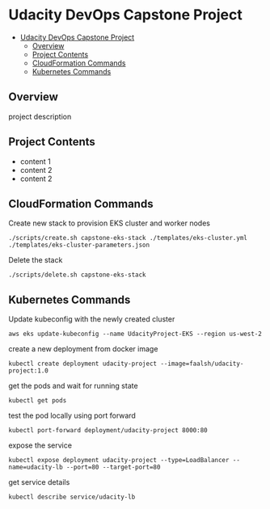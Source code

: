 # Udacity DevOps Capstone Project

- [Udacity DevOps Capstone Project](#udacity-devops-capstone-project)
  - [Overview](#overview)
  - [Project Contents](#project-contents)
  - [CloudFormation Commands](#cloudformation-commands)
  - [Kubernetes Commands](#kubernetes-commands)

## Overview

project description 

## Project Contents

* content 1
* content 2
* content 2

## CloudFormation Commands

Create new stack to provision EKS cluster and worker nodes

```
./scripts/create.sh capstone-eks-stack ./templates/eks-cluster.yml ./templates/eks-cluster-parameters.json
```

Delete the stack

```
./scripts/delete.sh capstone-eks-stack 
```

## Kubernetes Commands

Update kubeconfig with the newly created cluster

```
aws eks update-kubeconfig --name UdacityProject-EKS --region us-west-2
```

create a new deployment from docker image

```
kubectl create deployment udacity-project --image=faalsh/udacity-project:1.0
```

get the pods and wait for running state

```
kubectl get pods
```

test the pod locally using port forward

```
kubectl port-forward deployment/udacity-project 8000:80
```

expose the service

```
kubectl expose deployment udacity-project --type=LoadBalancer --name=udacity-lb --port=80 --target-port=80
```

get service details

```
kubectl describe service/udacity-lb
```